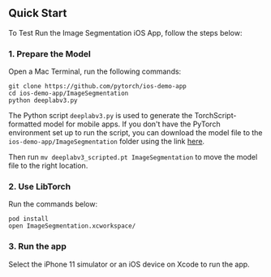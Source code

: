 ## Quick Start

To Test Run the Image Segmentation iOS App, follow the steps below:

### 1. Prepare the Model

Open a Mac Terminal, run the following commands:

```
git clone https://github.com/pytorch/ios-demo-app
cd ios-demo-app/ImageSegmentation
python deeplabv3.py
```

The Python script `deeplabv3.py` is used to generate the TorchScript-formatted model for mobile apps. If you don't have the PyTorch environment set up to run the script, you can download the model file to the `ios-demo-app/ImageSegmentation` folder using the link [here](https://drive.google.com/file/d/17KeE6mKo67l14XxTl8a-NbtqwAvduVZG/view?usp=sharing).

Then run `mv deeplabv3_scripted.pt ImageSegmentation` to move the model file to the right location.

### 2. Use LibTorch

Run the commands below:

```
pod install
open ImageSegmentation.xcworkspace/
```

### 3. Run the app
Select the iPhone 11 simulator or an iOS device on Xcode to run the app.
